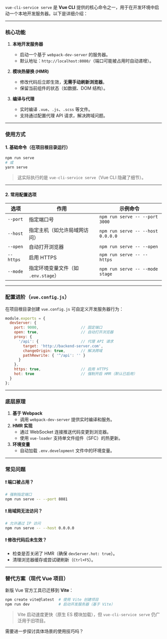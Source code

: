 `vue-cli-service serve` 是 **Vue CLI** 提供的核心命令之一，用于在开发环境中启动一个本地开发服务器。以下是详细介绍：

---

### **核心功能**
1. **本地开发服务器**  
   - 启动一个基于 `webpack-dev-server` 的服务器。
   - 默认地址：`http://localhost:8080/`（端口可能被占用时自动递增）。

2. **模块热替换 (HMR)**  
   - 修改代码后立即生效，**无需手动刷新浏览器**。
   - 保留当前组件的状态（如数据、DOM 结构）。

3. **编译与代理**  
   - 实时编译 `.vue`、`.js`、`.scss` 等文件。
   - 支持通过配置代理 API 请求，解决跨域问题。

---

### **使用方式**
#### 1. 基础命令（在项目根目录运行）
```bash
npm run serve
# 或
yarn serve
```
> 这实际执行的是 `vue-cli-service serve`（Vue CLI 隐藏了细节）。

---

#### 2. 常用配置选项
| **选项**  | **作用**                            | **示例命令**                      |
| --------- | ----------------------------------- | --------------------------------- |
| `--port`  | 指定端口号                          | `npm run serve -- --port 3000`    |
| `--host`  | 指定主机（如允许局域网访问）        | `npm run serve -- --host 0.0.0.0` |
| `--open`  | 自动打开浏览器                      | `npm run serve -- --open`         |
| `--https` | 启用 HTTPS                          | `npm run serve -- --https`        |
| `--mode`  | 指定环境变量文件（如 `.env.stage`） | `npm run serve -- --mode stage`   |

---

### **配置进阶（`vue.config.js`）**
在项目根目录创建 `vue.config.js` 可自定义开发服务器行为：
```javascript
module.exports = {
  devServer: {
    port: 9000,                   // 固定端口
    open: true,                   // 自动打开浏览器
    proxy: {
      '/api': {                   // 代理 API 请求
        target: 'http://backend-server.com',
        changeOrigin: true,       // 解决跨域
        pathRewrite: { '^/api': '' }
      }
    },
    https: true,                  // 启用 HTTPS
    hot: true                     // 强制开启 HMR（默认已启用）
  }
};
```

---

### **底层原理**
1. **基于 Webpack**  
   - 调用 `webpack-dev-server` 提供实时编译和服务。
2. **HMR 实现**  
   - 通过 WebSocket 连接推送代码变更到浏览器。
   - 使用 `vue-loader` 支持单文件组件（SFC）的热更新。
3. **环境变量**  
   - 自动加载 `.env.development` 文件中的环境变量。

---

### **常见问题**
#### ❗ 端口被占用？
```bash
# 强制指定端口
npm run serve -- --port 8081
```

#### ❗ 局域网无法访问？
```bash
# 允许通过 IP 访问
npm run serve -- --host 0.0.0.0
```

#### ❗ 修改代码后未生效？
- 检查是否关闭了 HMR（确保 `devServer.hot: true`）。
- 清理浏览器缓存或尝试硬刷新（`Ctrl+F5`）。

---

### **替代方案（现代 Vue 项目）**
新版 Vue 官方工具已迁移到 **Vite**：
```bash
npm create vite@latest  # 使用 Vite 创建项目
npm run dev             # 启动开发服务器（基于 Vite）
```
> Vite 启动速度更快（原生 ES 模块加载），但 `vue-cli-service serve` 仍广泛用于旧项目。

需要进一步探讨具体场景的使用技巧吗？